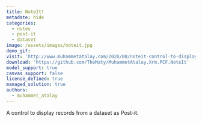 ```yaml
---
title: NoteIt!
metadate: hide
categories:
  - notes
  - post-it
  - dataset
image: /assets/images/noteit.jpg
demo_gif:
visit: 'http://www.muhammetatalay.com/2020/08/noteit-control-to-display-dynamics-365.html'
download: 'https://github.com/TheMaty/MuhammetAtalay.Xrm.PCF.NoteIt'
model_support: true
canvas_support: false
license_defined: true
managed_solution: true
authors:
  - muhammet_atalay
---
```

A control to display records from a dataset as Post-it.

